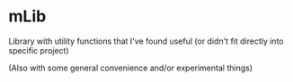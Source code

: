 # mLib

Library with utility functions that I've found useful (or didn't fit directly into specific project)

(Also with some general convenience and/or experimental things)